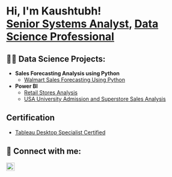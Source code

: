 <h1>Hi, I'm Kaushtubh! <br/><a href="https://github.com/joshmadakor1">Senior Systems Analyst</a>, <a href="https://www.linkedin.com/in/joshmadakor/">Data Science Professional</a>

<h2>👨‍💻 Data Science Projects:</h2>

- <b>Sales Forecasting Analysis using Python</b>
  - [Walmart Sales Forecasting Using Python](https://github.com/kaushtubh21/Walmart-Sales-Forecasting-Analysis)
- <b>Power BI</b>
  - [Retail Stores Analysis](https://github.com/kaushtubh21/Retail-Store-Analysis)
  - [USA University Admission and Superstore Sales Analysis](https://github.com/kaushtubh21/University-Admissions-and-Superstore-Analysis/tree/main)
    
<h2>Certification</h2>

- [Tableau Desktop Specialist Certified](https://www.credly.com/badges/488f15a3-4f40-421a-8d98-995fd829bdc5)

<h2> 🤳 Connect with me:</h2>

[<img align="left" alt="JoshMadakor | LinkedIn" width="22px" src="https://cdn.jsdelivr.net/npm/simple-icons@v3/icons/linkedin.svg" />][linkedin]

[linkedin]: https://linkedin.com/in/joshmadakor

<!--
**joshmadakor1/joshmadakor1** is a ✨ _special_ ✨ repository because its `README.md` (this file) appears on your GitHub profile.

Here are some ideas to get you started:

- 🔭 I’m currently working on ...
- 🌱 I’m currently learning ...
- 👯 I’m looking to collaborate on ...
- 🤔 I’m looking for help with ...
- 💬 Ask me about ...
- 📫 How to reach me: ...
- 😄 Pronouns: ...
- ⚡ Fun fact: ...
-->
